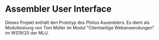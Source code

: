 # Assembler User Interface

Dieses Projekt enthält den Prototyp des Philios Assemblers. Es dient als Modulleistung von Toni Müller im Modul "Clientseitige Webanwendungen" im WS19/20 der MLU.